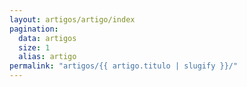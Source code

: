 ```yaml
---
layout: artigos/artigo/index
pagination:
  data: artigos
  size: 1
  alias: artigo
permalink: "artigos/{{ artigo.titulo | slugify }}/"
---
```

